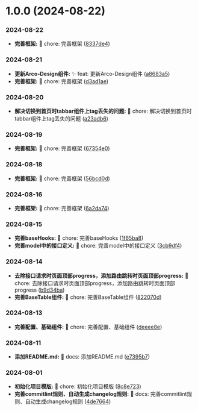 # 1.0.0 (2024-08-22)


### 2024-08-22

* **完善框架:** 🧱 chore: 完善框架 ([8337de4](https://github.com/jianfengtheboy/web-admin-ui/commit/8337de4))


### 2024-08-21

* **更新Arco-Design组件:** ✨ feat: 更新Arco-Design组件 ([a8683a5](https://github.com/jianfengtheboy/web-admin-ui/commit/a8683a5))
* **完善框架:** 🧱 chore: 完善框架 ([d3ad1ae](https://github.com/jianfengtheboy/web-admin-ui/commit/d3ad1ae))


### 2024-08-20

* **解决切换到首页时tabbar组件上tag丢失的问题:** 🧱 chore: 解决切换到首页时tabbar组件上tag丢失的问题 ([a23adb6](https://github.com/jianfengtheboy/web-admin-ui/commit/a23adb6))


### 2024-08-19

* **完善框架:** 🧱 chore: 完善框架 ([67354e0](https://github.com/jianfengtheboy/web-admin-ui/commit/67354e0))


### 2024-08-18

* **完善框架:** 🧱 chore: 完善框架 ([56bcd0d](https://github.com/jianfengtheboy/web-admin-ui/commit/56bcd0d))


### 2024-08-16

* **完善框架:** 🧱 chore: 完善框架 ([6a2da74](https://github.com/jianfengtheboy/web-admin-ui/commit/6a2da74))


### 2024-08-15

* **完善baseHooks:** 🧱 chore: 完善baseHooks ([1f65ba8](https://github.com/jianfengtheboy/web-admin-ui/commit/1f65ba8))
* **完善model中的接口定义:** 🧱 chore: 完善model中的接口定义 ([3cb9df4](https://github.com/jianfengtheboy/web-admin-ui/commit/3cb9df4))


### 2024-08-14

* **去除接口请求时页面顶部progress，添加路由跳转时页面顶部progress:** 🧱 chore: 去除接口请求时页面顶部progress，添加路由跳转时页面顶部progress ([b9d34ba](https://github.com/jianfengtheboy/web-admin-ui/commit/b9d34ba))
* **完善BaseTable组件:** 🧱 chore: 完善BaseTable组件 ([822070d](https://github.com/jianfengtheboy/web-admin-ui/commit/822070d))


### 2024-08-13

* **完善配置、基础组件:** 🧱 chore: 完善配置、基础组件 ([deeee8e](https://github.com/jianfengtheboy/web-admin-ui/commit/deeee8e))


### 2024-08-11

* **添加README.md:** 📝 docs: 添加README.md ([e7395b7](https://github.com/jianfengtheboy/web-admin-ui/commit/e7395b7))


### 2024-08-01

* **初始化项目模版:** 🧱 chore: 初始化项目模版 ([8c8e723](https://github.com/jianfengtheboy/web-admin-ui/commit/8c8e723))
* **完善commitlint规则、自动生成changelog规则:** 📝 docs: 完善commitlint规则、自动生成changelog规则 ([4de7664](https://github.com/jianfengtheboy/web-admin-ui/commit/4de7664))



